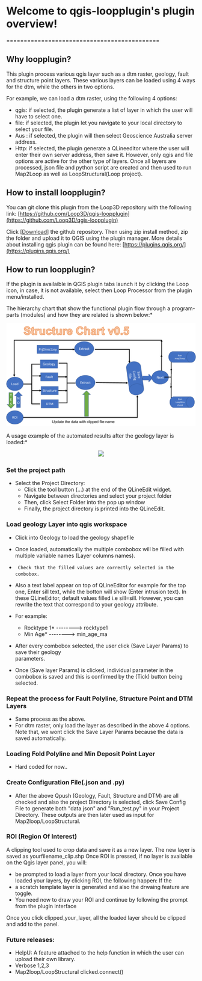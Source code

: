 
# Welcome to qgis-loopplugin's plugin overview!
============================================

## Why loopplugin?

This plugin process various qgis layer such as a dtm raster, geology, fault and structure point layers.
These various layers can be loaded using 4 ways for the dtm, while the others in two options.

For example, we can load a dtm raster, using the following 4 options:
  - qgis: if selected, the plugin generate a list of layer in which the user will have to select one.
  - file: if selected, the plugin let you navigate to your local directory to select your file.
  - Aus : if selected, the plugin will then select Geoscience Australia server address.
  - Http: if selected, the plugin generate a QLineeditor where the user will enter their own server address, then save it.
However, only qgis and file options are active for the other type of layers.
Once all layers are processed, json file and python script are created and then used to run Map2Loop as well as LoopStructural(Loop project).

## How to install **loopplugin**?

  You can git clone this plugin from the Loop3D repository with the following link:
  [https://github.com/Loop3D/qgis-loopplugin](https://github.com/Loop3D/qgis-loopplugin)

  Click <a href="https://github.com/Loop3D/qgis-loopplugin/archive/refs/heads/master.zip">[Download]</a> the github repository. Then using zip install method, zip the folder and upload it to QGIS using the plugin manager.
  More details about installing qgis plugin can be found here: [https://plugins.qgis.org/](https://plugins.qgis.org/)  

## How to run **loopplugin**?


If the plugin is availaible in QGIS plugin tabs launch it by clicking the Loop icon,
in case, it is not available, select then Loop Processor from the plugin menu/installed.


The hierarchy chart that show the functional plugin flow through a program-parts (modules) and how they are related is shown below:*
<p align="center">
<img src="https://github.com/ShebMichel/qgis-animated_gif/blob/main/plugin_structure_chart_v05.gif">
</p>


A usage example of the automated results after the geology layer is loaded:*
<p align="center">
<img src="https://github.com/ShebMichel/qgis-animated_gif/blob/main/plugin_launch_v05.gif"/>
</p>


### Set the project path

- Select the Project Directory:
   * Click the tool button (...) at the end of the QLineEdit widget.
   * Navigate between directories and select your project folder
   * Then, click Select Folder into the pop up window
   * Finally, the project directory is printed into the QLineEdit.

### Load geology Layer into qgis workspace

- Click into Geology to load the geology shapefile
- Once loaded, automatically the multiple combobox will be filled with multiple variable names (Layer columns names).
-  ``` Check that the filled values are correctly selected in the combobox.```
- Also a text label appear on top of QLineEditor for example for the top one, Enter sill text, 
  while the botton will show (Enter intrusion text). In these QLineEditor, default values filled i.e sill=sill. However, you can rewrite the text that correspond to your geology attribute.

- For example:
   * Rocktype 1* --------> rocktype1 
   * Min Age*    --------> min_age_ma

- After every combobox selected, the user click (Save Layer Params) to save their geology  
  parameters.
- Once (Save layer Params) is clicked, individual parameter in the combobox is saved and this is 
  confirmed by the (Tick) button being selected.



### Repeat the process for Fault Polyline, Structure Point and DTM Layers

- Same process as the above.
- For dtm raster, only load the layer as described in the above 4 options. Note that, we wont
  click the Save Layer Params because the data is saved automatically. 

### Loading Fold Polyline and Min Deposit Point Layer

- Hard coded for now..

### Create Configuration File(.json and .py)

- After the above Qpush (Geology, Fault, Structure and DTM) are all checked and also the project Directory is selected, 
  click Save Config File to generate both "data.json" and "Run_test.py" in your Project Directory.
  These outputs are then later used as input for Map2loop/LoopStructural.

### ROI (Region Of Interest)
 A clipping tool used to crop data and save it as a new layer. The new layer is saved as yourfilename_clip.shp
 Once ROI is pressed, if no layer is available on the Qgis layer panel, you will:
 * be prompted to load a layer from your local directory.
Once you have loaded your layers, by clicking ROI, the following happen:
If the 
 * a scratch template layer is generated and also the drwaing feature are toggle.
 * You need now to draw your ROI and continue by following the prompt from the plugin interface
 
 Once you click clipped_your_layer, all the loaded layer should be clipped and add to the panel.

### Future releases:

  * HelpU: A feature attached to the help function in which the user can upload their own library. 
  * Verbose 1,2,3 
  * Map2loop/LoopStructural clicked.connect()

